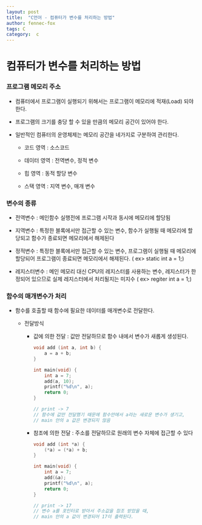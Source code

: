```yaml
---
layout: post
title:  "C언어 - 컴퓨터가 변수를 처리하는 방법"
author: fennec-fox
tags: C
category:  c
---
```


# 컴퓨터가 변수를 처리하는 방법



### 프로그램 메모리 주소

- 컴퓨터에서 프로그램이 실행되기 위해서는 프로그램이 메모리에 적재(Load) 되야 한다.

- 프로그램의 크기를 충당 할 수 있을 만큼의 메모리 공간이 있어야 한다.

- 일반적인 컴퓨터의 운영체제는 메모리 공간을 네가지로 구분하여 관리한다. 

  - 코드 영역 : 소스코드
  - 데이터 영역 : 전역변수, 정적 변수

  - 힙 영역 : 동적 할당 변수
  - 스택 영역 : 지역 변수, 매개 변수





### 변수의 종류

- 전역변수 : 메인함수 실행전에 프로그램 시작과 동시에 메모리에 할당됨
- 지역변수 : 특정한 블록에서만 접근할 수 있는 변수, 함수가 실행될 때 메모리에 할당되고 함수가 종료되면 메모리에서 해제된다
- 정적변수 : 특정한 블록에서만 접근할 수 있는 변수, 프로그램이 실행될 때 메모리에 할당되어 프로그램이 종료되면 메모리에서 해제된다. ( ex> static int a = 1;)

- 레지스터변수 : 메인 메모리 대신 CPU의 레지스터를 사용하는 변수, 레지스터가 한정되어 있으므로 실제 레지스터에서 처리될지는 미지수 ( ex> regiter int a = 1;)



### 함수의 매개변수가 처리

- 함수를 호출할 때 함수에 필요한 데이터를 매개변수로 전달한다.
  - 전달방식 

    - 값에 의한 전달 : 값만 전달하므로 함수 내에서 변수가 새롭게 생성된다. 

      ```c
      void add (int a, int b) {
          a = a + b;
      }
      
      int main(void) {
          int a = 7;
          add(a, 10);
          printf("%d\n", a);
          return 0;
      }
      
      // print -> 7
      // 함수에 값만 전달했기 때문에 함수안에서 a라는 새로운 변수가 생기고,
      // main 안의 a 값은 변경되지 않음
      ```

      

    - 참조에 의한 전달 : 주소를 전달하므로 원래의 변수 자체에 접근할 수 있다

      ```c
      void add (int *a) {
          (*a) = (*a) + b;
      }
      
      int main(void) {
          int a = 7;
          add(&a);
          printf("%d\n", a);
          return 0;
      }
      
      // print -> 17
      // 변수 a를 포인터로 받아서 주소값을 참조 받았을 때,
      // main 안의 a 값이 변경되어 17이 출력된다.
      ```

      

